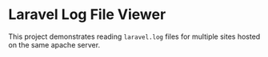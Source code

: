 # Laravel Log File Viewer

This project demonstrates reading `laravel.log` files for multiple sites hosted on the same apache server.
